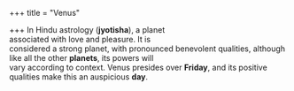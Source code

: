 +++
title = "Venus"

+++
In Hindu astrology (**jyotisha**), a planet  
associated with love and pleasure. It is  
considered a strong planet, with pronounced benevolent qualities, although  
like all the other **planets**, its powers will  
vary according to context. Venus presides over **Friday**, and its positive qualities make this an auspicious **day**.